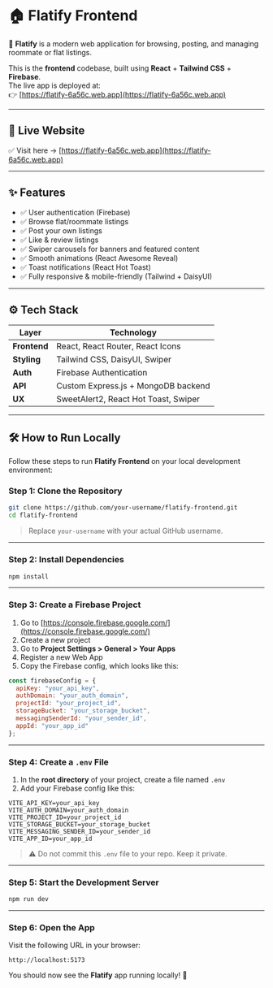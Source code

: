 # 🏠 Flatify Frontend

🌟 **Flatify** is a modern web application for browsing, posting, and managing roommate or flat listings.

This is the **frontend** codebase, built using **React** + **Tailwind CSS** + **Firebase**.  
The live app is deployed at:  
👉 [https://flatify-6a56c.web.app](https://flatify-6a56c.web.app)

---

## 🚀 Live Website

✅ Visit here → [https://flatify-6a56c.web.app](https://flatify-6a56c.web.app)

---

## ✨ Features

- ✅ User authentication (Firebase)
- ✅ Browse flat/roommate listings
- ✅ Post your own listings
- ✅ Like & review listings
- ✅ Swiper carousels for banners and featured content
- ✅ Smooth animations (React Awesome Reveal)
- ✅ Toast notifications (React Hot Toast)
- ✅ Fully responsive & mobile-friendly (Tailwind + DaisyUI)

---

## ⚙️ Tech Stack

| Layer        | Technology                           |
| ------------ | ------------------------------------ |
| **Frontend** | React, React Router, React Icons     |
| **Styling**  | Tailwind CSS, DaisyUI, Swiper        |
| **Auth**     | Firebase Authentication              |
| **API**      | Custom Express.js + MongoDB backend  |
| **UX**       | SweetAlert2, React Hot Toast, Swiper |

---

## 🛠️ How to Run Locally

Follow these steps to run **Flatify Frontend** on your local development environment:

### Step 1: Clone the Repository

```bash
git clone https://github.com/your-username/flatify-frontend.git
cd flatify-frontend
````

> Replace `your-username` with your actual GitHub username.

---

### Step 2: Install Dependencies

```bash
npm install
```

---

### Step 3: Create a Firebase Project

1. Go to [https://console.firebase.google.com/](https://console.firebase.google.com/)
2. Create a new project
3. Go to **Project Settings > General > Your Apps**
4. Register a new Web App
5. Copy the Firebase config, which looks like this:

```js
const firebaseConfig = {
  apiKey: "your_api_key",
  authDomain: "your_auth_domain",
  projectId: "your_project_id",
  storageBucket: "your_storage_bucket",
  messagingSenderId: "your_sender_id",
  appId: "your_app_id"
};
```

---

### Step 4: Create a `.env` File

1. In the **root directory** of your project, create a file named `.env`
2. Add your Firebase config like this:

```env
VITE_API_KEY=your_api_key
VITE_AUTH_DOMAIN=your_auth_domain
VITE_PROJECT_ID=your_project_id
VITE_STORAGE_BUCKET=your_storage_bucket
VITE_MESSAGING_SENDER_ID=your_sender_id
VITE_APP_ID=your_app_id
```

> ⚠️ Do not commit this `.env` file to your repo. Keep it private.

---

### Step 5: Start the Development Server

```bash
npm run dev
```

---

### Step 6: Open the App

Visit the following URL in your browser:

```
http://localhost:5173
```

You should now see the **Flatify** app running locally! 🎉


